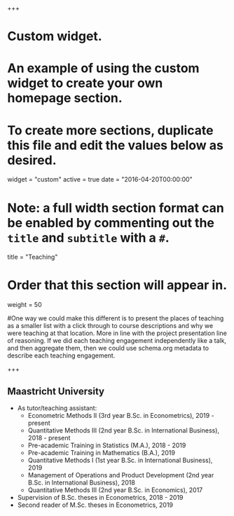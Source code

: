 +++
# Custom widget.
# An example of using the custom widget to create your own homepage section.
# To create more sections, duplicate this file and edit the values below as desired.
widget = "custom"
active = true
date = "2016-04-20T00:00:00"

# Note: a full width section format can be enabled by commenting out the `title` and `subtitle` with a `#`.
title = "Teaching"


# Order that this section will appear in.
weight = 50

#One way we could make this different is to present the places of teaching as a smaller list with a click through to course descriptions and why we were teaching at that location. More in line with the project presentation line of reasoning. If we did each teaching engagement independently like a talk, and then aggregate them, then we could use schema.org metadata to describe each teaching engagement.

+++
<h2>Maastricht University</h2>

+ As tutor/teaching assistant:
  * Econometric Methods II (3rd year B.Sc. in Econometrics), 2019 - present
  * Quantitative Methods III (2nd year B.Sc. in International Business), 2018 - present
  * Pre-academic Training in Statistics (M.A.), 2018 - 2019
  * Pre-academic Training in Mathematics (B.A.), 2019
  * Quantitative Methods I (1st year B.Sc. in International Business), 2019
  * Management of Operations and Product Development (2nd year B.Sc. in International Business), 2018
  * Quantitative Methods III (2nd year B.Sc. in Economics), 2017
+ Supervision of B.Sc. theses in Econometrics, 2018 - 2019
+ Second reader of M.Sc. theses in Econometrics, 2019
